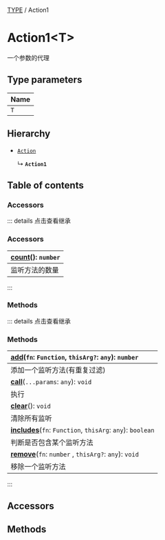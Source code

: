 [TYPE](../groups/Core.TYPE.md) / Action1

# Action1<T\> <Badge type="tip" text="Class" /> <Score text="Action1<T\>" />

<span class="content-big">

一个参数的代理

</span>

## Type parameters

| Name |
| :------ |
| `T` |

## Hierarchy

- [`Action`](mw.Action.md)

  ↳ **`Action1`**

## Table of contents

### Accessors <Score text="Accessors" /> 


::: details 点击查看继承
### Accessors <Score text="Accessors" /> 
| **[count](mw.Action.md#count)**(): `number`  |
| :-----|
| 监听方法的数量|
:::


### Methods <Score text="Methods" /> 


::: details 点击查看继承
### Methods <Score text="Methods" /> 
| **[add](mw.Action.md#add)**(`fn`: `Function`, `thisArg?`: `any`): `number`  |
| :-----|
| 添加一个监听方法(有重复过滤)|
| **[call](mw.Action.md#call)**(`...params`: `any`): `void`  |
| 执行|
| **[clear](mw.Action.md#clear)**(): `void`  |
| 清除所有监听|
| **[includes](mw.Action.md#includes)**(`fn`: `Function`, `thisArg`: `any`): `boolean`  |
| 判断是否包含某个监听方法|
| **[remove](mw.Action.md#remove)**(`fn`: `number` \, `thisArg?`: `any`): `void`  |
| 移除一个监听方法|
:::


## Accessors

## Methods